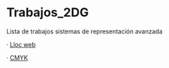 # Trabajos_2DG
Lista de trabajos sistemas de representación avanzada

· [Lloc web](https://eduferre.github.io/llocweb/)

· [CMYK](https://eduferre.github.io/CMYK/)

